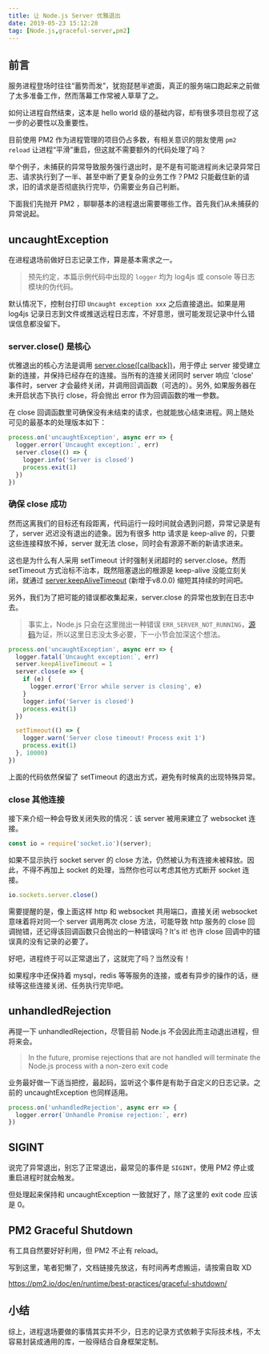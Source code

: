 ```yaml
---
title: 让 Node.js Server 优雅退出
date: 2019-05-23 15:12:28
tag: [Node.js,graceful-server,pm2]
---
```


## 前言
服务进程登场时往往“蓄势而发”，犹抱琵琶半遮面，真正的服务端口跑起来之前做了太多准备工作，然而落幕工作常被人草草了之。

如何让进程自然结束，这本是 hello world 级的基础内容，却有很多项目忽视了这一步的必要性以及重要性。

目前使用 PM2 作为进程管理的项目仍占多数，有相关意识的朋友使用 `pm2 reload` 让进程“平滑”重启，但这就不需要额外的代码处理了吗？

举个例子，未捕获的异常导致服务强行退出时，是不是有可能进程尚未记录异常日志、请求执行到了一半、甚至中断了更复杂的业务工作？PM2 只能截住新的请求，旧的请求是否彻底执行完毕，仍需要业务自己判断。

下面我们先抛开 PM2 ，聊聊基本的进程退出需要哪些工作。首先我们从未捕获的异常说起。

<!--more-->

## uncaughtException

在进程退场前做好日志记录工作，算是基本需求之一。

> 预先约定，本篇示例代码中出现的 `logger` 均为 log4js 或 console 等日志模块的伪代码。

默认情况下，控制台打印 `Uncaught exception xxx` 之后直接退出。如果是用 log4js 记录日志到文件或推送远程日志库，不好意思，很可能发现记录中什么错误信息都没留下。

### server.close() 是核心

优雅退出的核心方法是调用 [server.close([callback])](https://nodejs.org/api/net.html#net_server_close_callback)，用于停止 server 接受建立新的连接，并保持已经存在的连接。当所有的连接关闭同时 server 响应 'close' 事件时，server 才会最终关闭，并调用回调函数（可选的）。另外, 如果服务器在未开启状态下执行 close，将会抛出 error 作为回调函数的唯一参数。

在 close 回调函数里可确保没有未结束的请求，也就能放心结束进程。网上随处可见的最基本的处理版本如下：

```js
process.on('uncaughtException', async err => {
  logger.error(`Uncaught exception:`, err)
  server.close(() => {
    logger.info('Server is closed')
    process.exit(1)
  })
})
```

### 确保 close 成功

然而这离我们的目标还有段距离，代码运行一段时间就会遇到问题，异常记录是有了，server 迟迟没有退出的迹象。因为有很多 http 请求是 keep-alive 的，只要这些连接释放不掉，server 就无法 close，同时会有源源不断的新请求进来。

这也是为什么有人采用 setTimeout 计时强制关闭超时的 server.close。然而 setTimeout 方式治标不治本，既然阻塞退出的根源是 keep-alive 没能立刻关闭，就通过 [server.keepAliveTimeout](https://nodejs.org/api/http.html#http_server_keepalivetimeout) (新增于v8.0.0) 缩短其持续的时间吧。

另外，我们为了把可能的错误都收集起来，server.close 的异常也放到在日志中去。

> 事实上，Node.js 只会在这里抛出一种错误 `ERR_SERVER_NOT_RUNNING`，[源码](https://github.com/nodejs/node/blob/master/lib/net.js#L1517)为证，所以这里日志没太多必要，下一小节会加深这个想法。

```js
process.on('uncaughtException', async err => {
  logger.fatal(`Uncaught exception:`, err)
  server.keepAliveTimeout = 1
  server.close(e => {
    if (e) {
      logger.error('Error while server is closing', e)
    }
    logger.info('Server is closed')
    process.exit(1)
  })

  setTimeout(() => {
    logger.warn('Server close timeout! Process exit 1')
    process.exit(1)
  }, 10000)
})
```

上面的代码依然保留了 setTimeout 的退出方式，避免有时候真的出现特殊异常。

### close 其他连接

接下来介绍一种会导致关闭失败的情况：该 server 被用来建立了 websocket 连接。
```js
const io = require('socket.io')(server);
```

如果不显示执行 socket server 的 close 方法，仍然被认为有连接未被释放。因此，不得不再加上 socket 的处理，当然你也可以考虑其他方式断开 socket 连接。

```js
io.sockets.server.close()
```

需要提醒的是，像上面这样 http 和 websocket 共用端口，直接关闭 websocket 意味着将对同一个 server 调用两次 close 方法，可能导致 http 服务的 close 回调抛错，还记得该回调函数只会抛出的一种错误吗？It's it! 也许 close 回调中的错误真的没有记录的必要了。

好吧，进程终于可以正常退出了，这就完了吗？当然没有！

如果程序中还保持着 mysql，redis 等等服务的连接，或者有异步的操作的话，继续等这些连接关闭、任务执行完毕吧。

## unhandledRejection
再提一下 unhandledRejection，尽管目前 Node.js 不会因此而主动退出进程，但将来会。

> In the future, promise rejections that are not handled will terminate the Node.js process with a non-zero exit code

业务最好做一下适当把控，最起码，监听这个事件是有助于自定义的日志记录。之前的 uncaughtException 也同样适用。

```js
process.on('unhandledRejection', async err => {
  logger.error(`Unhandle Promise rejection:`, err)
})
```

## SIGINT
说完了异常退出，别忘了正常退出，最常见的事件是 `SIGINT`，使用 PM2 停止或重启进程时就会触发。

但处理起来保持和 uncaughtException 一致就好了，除了这里的 exit code 应该是 0。

## PM2 Graceful Shutdown
有工具自然要好好利用，但 PM2 不止有 reload。

写到这里，笔者犯懒了，文档链接先放这，有时间再考虑搬运，请按需自取 XD

https://pm2.io/doc/en/runtime/best-practices/graceful-shutdown/

## 小结
综上，进程退场要做的事情其实并不少，日志的记录方式依赖于实际技术栈，不太容易封装成通用的库，一般得结合自身框架定制。
